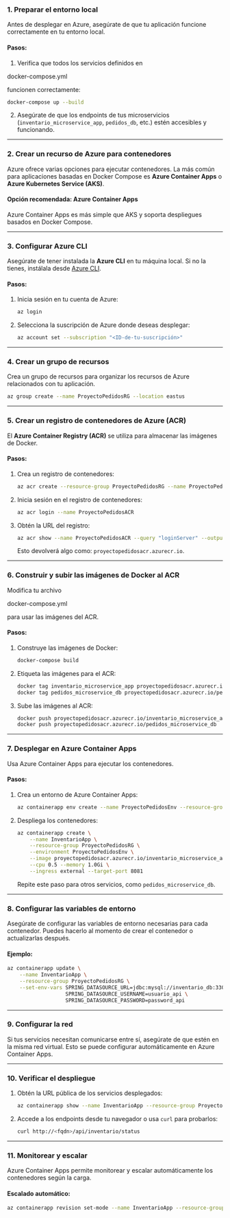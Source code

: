 
### **1. Preparar el entorno local**
Antes de desplegar en Azure, asegúrate de que tu aplicación funcione correctamente en tu entorno local.

#### Pasos:
1. Verifica que todos los servicios definidos en 

docker-compose.yml

 funcionen correctamente:
   ```bash
   docker-compose up --build
   ```
2. Asegúrate de que los endpoints de tus microservicios (`inventario_microservice_app`, `pedidos_db`, etc.) estén accesibles y funcionando.

---

### **2. Crear un recurso de Azure para contenedores**
Azure ofrece varias opciones para ejecutar contenedores. La más común para aplicaciones basadas en Docker Compose es **Azure Container Apps** o **Azure Kubernetes Service (AKS)**.

#### Opción recomendada: **Azure Container Apps**
Azure Container Apps es más simple que AKS y soporta despliegues basados en Docker Compose.

---

### **3. Configurar Azure CLI**
Asegúrate de tener instalada la **Azure CLI** en tu máquina local. Si no la tienes, instálala desde [Azure CLI](https://learn.microsoft.com/en-us/cli/azure/install-azure-cli).

#### Pasos:
1. Inicia sesión en tu cuenta de Azure:
   ```bash
   az login
   ```
2. Selecciona la suscripción de Azure donde deseas desplegar:
   ```bash
   az account set --subscription "<ID-de-tu-suscripción>"
   ```

---

### **4. Crear un grupo de recursos**
Crea un grupo de recursos para organizar los recursos de Azure relacionados con tu aplicación.

```bash
az group create --name ProyectoPedidosRG --location eastus
```

---

### **5. Crear un registro de contenedores de Azure (ACR)**
El **Azure Container Registry (ACR)** se utiliza para almacenar las imágenes de Docker.

#### Pasos:
1. Crea un registro de contenedores:
   ```bash
   az acr create --resource-group ProyectoPedidosRG --name ProyectoPedidosACR --sku Basic
   ```
2. Inicia sesión en el registro de contenedores:
   ```bash
   az acr login --name ProyectoPedidosACR
   ```
3. Obtén la URL del registro:
   ```bash
   az acr show --name ProyectoPedidosACR --query "loginServer" --output tsv
   ```
   Esto devolverá algo como: `proyectopedidosacr.azurecr.io`.

---

### **6. Construir y subir las imágenes de Docker al ACR**
Modifica tu archivo 

docker-compose.yml

 para usar las imágenes del ACR.

#### Pasos:
1. Construye las imágenes de Docker:
   ```bash
   docker-compose build
   ```
2. Etiqueta las imágenes para el ACR:
   ```bash
   docker tag inventario_microservice_app proyectopedidosacr.azurecr.io/inventario_microservice_app
   docker tag pedidos_microservice_db proyectopedidosacr.azurecr.io/pedidos_microservice_db
   ```
3. Sube las imágenes al ACR:
   ```bash
   docker push proyectopedidosacr.azurecr.io/inventario_microservice_app
   docker push proyectopedidosacr.azurecr.io/pedidos_microservice_db
   ```

---

### **7. Desplegar en Azure Container Apps**
Usa Azure Container Apps para ejecutar los contenedores.

#### Pasos:
1. Crea un entorno de Azure Container Apps:
   ```bash
   az containerapp env create --name ProyectoPedidosEnv --resource-group ProyectoPedidosRG --location eastus
   ```
2. Despliega los contenedores:
   ```bash
   az containerapp create \
       --name InventarioApp \
       --resource-group ProyectoPedidosRG \
       --environment ProyectoPedidosEnv \
       --image proyectopedidosacr.azurecr.io/inventario_microservice_app \
       --cpu 0.5 --memory 1.0Gi \
       --ingress external --target-port 8081
   ```

   Repite este paso para otros servicios, como `pedidos_microservice_db`.

---

### **8. Configurar las variables de entorno**
Asegúrate de configurar las variables de entorno necesarias para cada contenedor. Puedes hacerlo al momento de crear el contenedor o actualizarlas después.

#### Ejemplo:
```bash
az containerapp update \
    --name InventarioApp \
    --resource-group ProyectoPedidosRG \
    --set-env-vars SPRING_DATASOURCE_URL=jdbc:mysql://inventario_db:3306/bd_inventario \
                   SPRING_DATASOURCE_USERNAME=usuario_api \
                   SPRING_DATASOURCE_PASSWORD=password_api
```

---

### **9. Configurar la red**
Si tus servicios necesitan comunicarse entre sí, asegúrate de que estén en la misma red virtual. Esto se puede configurar automáticamente en Azure Container Apps.

---

### **10. Verificar el despliegue**
1. Obtén la URL pública de los servicios desplegados:
   ```bash
   az containerapp show --name InventarioApp --resource-group ProyectoPedidosRG --query "properties.configuration.ingress.fqdn" --output tsv
   ```
2. Accede a los endpoints desde tu navegador o usa `curl` para probarlos:
   ```bash
   curl http://<fqdn>/api/inventario/status
   ```

---

### **11. Monitorear y escalar**
Azure Container Apps permite monitorear y escalar automáticamente los contenedores según la carga.

#### Escalado automático:
```bash
az containerapp revision set-mode --name InventarioApp --resource-group ProyectoPedidosRG --mode single
```